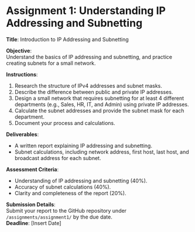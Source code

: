 # Assignment 1: Understanding IP Addressing and Subnetting
**Title**: Introduction to IP Addressing and Subnetting

**Objective**:  
Understand the basics of IP addressing and subnetting, and practice creating subnets for a small network.

**Instructions**:  
1. Research the structure of IPv4 addresses and subnet masks.
2. Describe the difference between public and private IP addresses.
3. Design a small network that requires subnetting for at least 4 different departments (e.g., Sales, HR, IT, and Admin) using private IP addresses.
4. Calculate the subnet addresses and provide the subnet mask for each department.
5. Document your process and calculations.

**Deliverables**:  
- A written report explaining IP addressing and subnetting.
- Subnet calculations, including network address, first host, last host, and broadcast address for each subnet.
  
**Assessment Criteria**:
- Understanding of IP addressing and subnetting (40%).
- Accuracy of subnet calculations (40%).
- Clarity and completeness of the report (20%).

**Submission Details**:  
Submit your report to the GitHub repository under `/assignments/assignment1/` by the due date.  
**Deadline**: [Insert Date]
